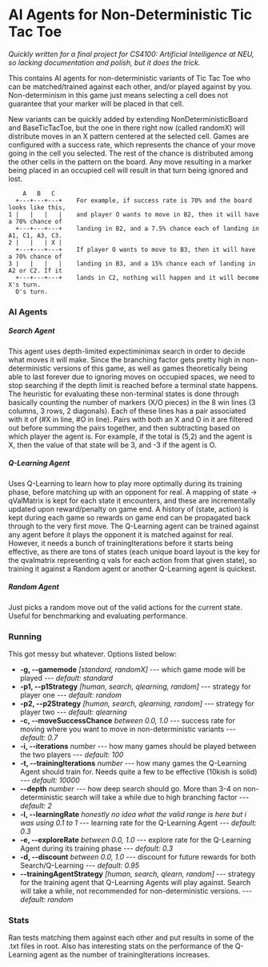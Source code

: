 # AI Agents for Non-Deterministic Tic Tac Toe
*Quickly written for a final project for CS4100: Artificial Intelligence at NEU, so lacking documentation and polish, but it does the trick.*

This contains AI agents for non-deterministic variants of Tic Tac Toe who can be matched/trained against each other, and/or played against by you. Non-determinism in this game just means selecting a cell does not guarantee that your marker will be placed in that cell.

New variants can be quickly added by extending NonDeterministicBoard and BaseTicTacToe, but the one in there right now (called randomX) will distribute moves in an X pattern centered at the selected cell. Games are configured with a success rate, which represents the chance of your move going in the cell you selected. The rest of the chance is distributed among the other cells in the pattern on the board. Any move resulting in a marker being placed in an occupied cell will result in that turn being ignored and lost.
```
    A   B   C
  +---+---+---+    For example, if success rate is 70% and the board looks like this,
1 |   |   |   |    and player O wants to move in B2, then it will have a 70% chance of
  +---+---+---+    landing in B2, and a 7.5% chance each of landing in A1, C1, A3, C3.
2 |   |   | X |
  +---+---+---+    If player O wants to move to B3, then it will have a 70% chance of
3 |   |   |   |    landing in B3, and a 15% chance each of landing in A2 or C2. If it
  +---+---+---+    lands in C2, nothing will happen and it will become X's turn.
  O's turn.
  ```

### AI Agents
##### Search Agent
This agent uses depth-limited expectiminimax search in order to decide what moves it will make. Since the branching factor gets pretty high in non-deterministic versions of this game, as well as games theoretically being able to last forever due to ignoring moves on occupied spaces, we need to stop searching if the depth limit is reached before a terminal state happens. The heuristic for evaluating these non-terminal states is done through basically counting the number of markers (X/O pieces) in the 8 win lines (3 columns, 3 rows, 2 diagonals). Each of these lines has a pair associated with it of (#X in line, #O in line). Pairs with both an X and O in it are filtered out before summing the pairs together, and then subtracting based on which player the agent is. For example, if the total is (5,2) and the agent is X, then the value of that state will be 3, and -3 if the agent is O.

##### Q-Learning Agent
Uses Q-Learning to learn how to play more optimally during its training phase, before matching up with an opponent for real. A mapping of state -> qValMatrix is kept for each state it encounters, and these are incrementally updated upon reward/penalty on game end. A history of (state, action) is kept during each game so rewards on game end can be propagated back through to the very first move. The Q-Learning agent can be trained against any agent before it plays the opponent it is matched against for real. However, it needs a bunch of trainingIterations before it starts being effective, as there are tons of states (each unique board layout is the key for the qvalmatrix representing q vals for each action from that given state), so training it against a Random agent or another Q-Learning agent is quickest.

##### Random Agent
Just picks a random move out of the valid actions for the current state. Useful for benchmarking and evaluating performance.

### Running
This got messy but whatever. Options listed below:
- **-g, --gamemode** *[standard, randomX]* --- which game mode will be played --- *default: standard*
- **-p1, --p1Strategy** *[human, search, qlearning, random]* --- strategy for player one --- *default: random*
- **-p2, --p2Strategy** *[human, search, qlearning, random]* --- strategy for player two --- *default: qlearning*
- **-c, --moveSuccessChance** *between 0.0, 1.0* --- success rate for moving where you want to move in non-deterministic variants --- *default: 0.7*
- **-i, --iterations** *number* --- how many games should be played between the two players --- *default: 100*
- **-t, --trainingIterations** *number* --- how many games the Q-Learning Agent should train for. Needs quite a few to be effective (10kish is solid) --- *default: 10000*
- **--depth** *number* --- how deep search should go. More than 3-4 on non-deterministic search will take a while due to high branching factor --- *default: 2*
- **-l, --learningRate** *honestly no idea what the valid range is here but i was using 0.1 to 1* --- learning rate for the Q-Learning Agent --- *default: 0.3*
- **-e, --exploreRate** *between 0.0, 1.0* --- explore rate for the Q-Learning Agent during its training phase --- *default: 0.3*
- **-d, --discount** *between 0.0, 1.0* --- discount for future rewards for both Search/Q-Learning --- *default: 0.95*
- **--trainingAgentStrategy** *[human, search, qlearn, random]* --- strategy for the training agent that Q-Learning Agents will play against. Search will take a while, not recommended for non-deterministic versions. --- *default: random*

### Stats
Ran tests matching them against each other and put results in some of the .txt files in root. Also has interesting stats on the performance of the Q-Learning agent as the number of trainingIterations increases.
